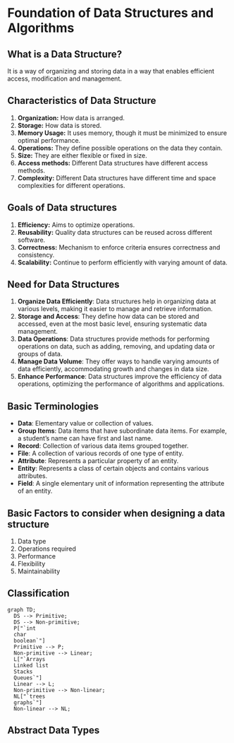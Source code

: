 # Foundation of Data Structures and Algorithms

## What is a Data Structure?
It is a way of organizing and storing data in a way that enables efficient access, modification and management.

## Characteristics of Data Structure
1. **Organization:** How data is arranged.
2. **Storage:** How data is stored.
3. **Memory Usage:** It uses memory, though it must be minimized to ensure optimal performance.
4. **Operations:** They define possible operations on the data they contain.
5. **Size:** They are either flexible or fixed in size.
6. **Access methods:** Different Data structures have different access methods.
7. **Complexity:** Different Data structures have different time and space complexities for different operations.

## Goals of Data structures
1. **Efficiency:** Aims to optimize operations.
2. **Reusability:** Quality data structures can be reused across different software.
3. **Correctness:** Mechanism to enforce criteria ensures correctness and consistency.
4. **Scalability:** Continue to perform efficiently with varying amount of data.

## Need for Data Structures
1. **Organize Data Efficiently**: Data structures help in organizing data at various levels, making it easier to manage and retrieve information.
2. **Storage and Access**: They define how data can be stored and accessed, even at the most basic level, ensuring systematic data management.
3. **Data Operations**: Data structures provide methods for performing operations on data, such as adding, removing, and updating data or groups of data.
4. **Manage Data Volume**: They offer ways to handle varying amounts of data efficiently, accommodating growth and changes in data size.
5. **Enhance Performance**: Data structures improve the efficiency of data operations, optimizing the performance of algorithms and applications.

## Basic Terminologies

- **Data**: Elementary value or collection of values.
- **Group Items**: Data items that have subordinate data items. For example, a student’s name can have first and last name.
- **Record**: Collection of various data items grouped together.
- **File**: A collection of various records of one type of entity.
- **Attribute**: Represents a particular property of an entity.
- **Entity**: Represents a class of certain objects and contains various attributes.
- **Field**: A single elementary unit of information representing the attribute of an entity.

## Basic Factors to consider when designing a data structure 
1. Data type 
2. Operations required 
3. Performance 
4. Flexibility 
5. Maintainability 

## Classification

``` mermaid
graph TD;
  DS --> Primitive;
  DS --> Non-primitive;
  P["`int
  char
  boolean`"]
  Primitive --> P;
  Non-primitive --> Linear;
  L["`Arrays
  Linked list 
  Stacks 
  Queues`"]
  Linear --> L;
  Non-primitive --> Non-linear;
  NL["`trees
  graphs`"]
  Non-linear --> NL;
```

## Abstract Data Types
